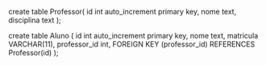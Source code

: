 create table Professor(
	id int auto_increment primary key,
    nome text,
    disciplina text
);

create table Aluno (
	id int auto_increment primary key,
    nome text,
    matricula VARCHAR(11),
    professor_id int,
    FOREIGN KEY (professor_id) REFERENCES Professor(id)
);